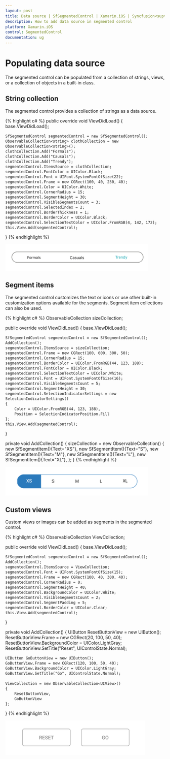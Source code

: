 ```yaml
---
layout: post
title: Data source | SfSegmentedControl | Xamarin.iOS | Syncfusion<sup>&reg;</sup>
description: How to add data source in segmented control
platform: Xamarin.iOS
control: SegmentedControl
documentation: ug
---
```


# Populating data source

The segmented control can be populated from a collection of strings, views, or a collection of objects in a built-in class.

## String collection

The segmented control provides a collection of strings as a data source.

{% highlight c# %}
public override void ViewDidLoad()
{
    base.ViewDidLoad();
    
    SfSegmentedControl segmentedControl = new SfSegmentedControl();
    ObservableCollection<string> clothCollection = new ObservableCollection<string>();
    clothCollection.Add("Formals");
    clothCollection.Add("Causals");
    clothCollection.Add("Trendy");
    segmentedControl.ItemsSource = clothCollection;
    segmentedControl.FontColor = UIColor.Black;
    segmentedControl.Font = UIFont.SystemFontOfSize(22);
    segmentedControl.Frame = new CGRect(100, 40, 230, 40);
    segmentedControl.Color = UIColor.White;
    segmentedControl.CornerRadius = 15;
    segmentedControl.SegmentHeight = 30;
    segmentedControl.VisibleSegmentsCount = 3;
    segmentedControl.SelectedIndex = 2;
    segmentedControl.BorderThickness = 1;
    segmentedControl.BorderColor = UIColor.Black;
    segmentedControl.SelectionTextColor = UIColor.FromRGB(4, 142, 172);
    this.View.Add(segmentedControl);
}
{% endhighlight %}

![SegmentedControl string datasource in Xamarin.iOS](images/Data-source/SegmentedControl_String.png)

## Segment items

The segmented control customizes the text or icons or use other built-in customization options available for the segments. Segment item collections can also be used.

{% highlight c# %}
ObservableCollection<SfSegmentItem> sizeCollection;

public override void ViewDidLoad()
{
    base.ViewDidLoad();
    
    SfSegmentedControl segmentedControl = new SfSegmentedControl();
    AddCollection();
    segmentedControl.ItemsSource = sizeCollection;
    segmentedControl.Frame = new CGRect(100, 600, 300, 50);
    segmentedControl.CornerRadius = 15;
    segmentedControl.BorderColor = UIColor.FromRGB(44, 123, 188);
    segmentedControl.FontColor = UIColor.Black;
    segmentedControl.SelectionTextColor = UIColor.White;
    segmentedControl.Font = UIFont.SystemFontOfSize(16);
    segmentedControl.VisibleSegmentsCount = 5;
    segmentedControl.SegmentHeight = 30;
    segmentedControl.SelectionIndicatorSettings = new SelectionIndicatorSettings()
    {
        Color = UIColor.FromRGB(44, 123, 188),
        Position = SelectionIndicatorPosition.Fill
    };
    this.View.Add(segmentedControl);
}

private void AddCollection()
{
    sizeCollection = new ObservableCollection<SfSegmentItem>()
    {
        new SfSegmentItem(){Text="XS"},
        new SfSegmentItem(){Text="S"},
        new SfSegmentItem(){Text="M"},
        new SfSegmentItem(){Text="L"},
        new SfSegmentItem(){Text="XL"},
    };
}
{% endhighlight %}

![SegmentedControl segment item datasource in Xamarin.iOS](images/Data-source/SegmentItem_Collection.png)    

## Custom views

Custom views or images can be added as segments in the segmented control.

{% highlight c# %}
ObservableCollection<UIView> ViewCollection;

public override void ViewDidLoad()
{
    base.ViewDidLoad();

    SfSegmentedControl segmentedControl = new SfSegmentedControl();
    AddCollection();
    segmentedControl.ItemsSource = ViewCollection;
    segmentedControl.Font = UIFont.SystemFontOfSize(15);
    segmentedControl.Frame = new CGRect(100, 40, 300, 40);
    segmentedControl.CornerRadius = 0;
    segmentedControl.SegmentHeight = 40;
    segmentedControl.BackgroundColor = UIColor.White;
    segmentedControl.VisibleSegmentsCount = 2;
    segmentedControl.SegmentPadding = 5;
    segmentedControl.BorderColor = UIColor.Clear;
    this.View.Add(segmentedControl);
}

private void AddCollection()
{
    UIButton ResetButtonView = new UIButton();
    ResetButtonView.Frame = new CGRect(20, 100, 50, 40);
    ResetButtonView.BackgroundColor = UIColor.LightGray;
    ResetButtonView.SetTitle("Reset", UIControlState.Normal);

    UIButton GoButtonView = new UIButton();
    GoButtonView.Frame = new CGRect(120, 100, 50, 40);
    GoButtonView.BackgroundColor = UIColor.LightGray;
    GoButtonView.SetTitle("Go", UIControlState.Normal);

    ViewCollection = new ObservableCollection<UIView>()
    {
        ResetButtonView,
        GoButtonView
    };
}
{% endhighlight %}

![SegmentedControl custom view datasource in Xamarin.iOS](images/Data-source/SegmentedControl_ViewCollection.png)


